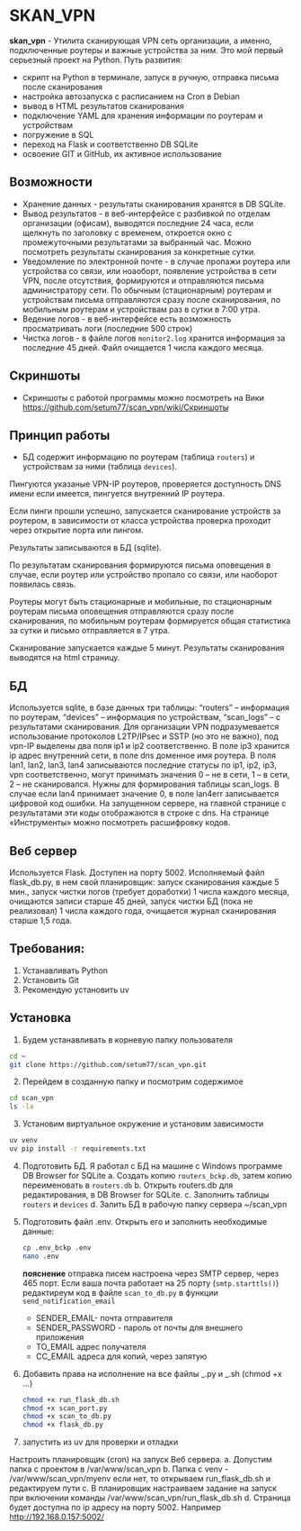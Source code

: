 # SKAN_VPN

**skan_vpn** - Утилита сканирующая VPN сеть организации, а именно, подключенные роутеры и важные устройства за ним. Это мой первый серьезный проект на Python. Путь развития:

- скрипт на Python в терминале, запуск в ручную, отправка письма после сканирования
- настройка автозапуска с расписанием на Cron в Debian
- вывод в HTML результатов сканирования
- подключение YAML для хранения информации по роутерам и устройствам
- погружение в SQL
- переход на Flask и соответственно DB SQLite
- освоение GIT и GitHub, их активное использование

## Возможности

- Хранение данных - результаты сканирования хранятся в DB SQLite.
- Вывод результатов - в веб-интерфейсе с разбивкой по отделам организации (офисам), выводятся последние 24 часа, если щелкнуть по заголовку с временем, откроется окно с промежуточными результатами за выбранный час. Можно посмотреть результаты сканирования за конкретные сутки.
- Уведомление по электронной почте - в случае пропажи роутера или устройства со связи, или ноаоборт, появление устройства в сети VPN, после отсутствия, формируются и отправляются письма администратору сети. По обычным (стационарным) роутерам и устройствам письма отправляются сразу после сканирования, по мобильным роутерам и устройствам раз в сутки в 7:00 утра.
- Ведение логов - в веб-интерфейсе есть возможность просматривать логи (последние 500 строк)
- Чистка логов - в файле логов `monitor2.log` хранится информация за последние 45 дней. Файл очищается 1 числа каждого месяца.

## Скриншоты

- Скриншоты с работой программы можно посмотреть на Вики https://github.com/setum77/scan_vpn/wiki/Скриншоты

## Принцип работы

- БД содержит информацию по роутерам (таблица `routers`) и устройствам за ними (таблица `devices`).

Пингуются указаные VPN-IP роутеров, проверяется доступность DNS имени если имеется, пингуется внутренний IP роутера.

Если пинги прошли успешно, запускается сканирование устройств за роутером, в зависимости от класса устройства проверка проходит через открытие порта или пингом.

Результаты записываются в БД (sqlite).

По результатам сканирования формируются письма оповещения в случае, если роутер или устройство пропало со связи, или наоборот появилась связь.

Роутеры могут быть стационарные и мобильные, по стационарным роутерам письма оповещения отправляются сразу после сканирования, по мобильным роутерам формируется общая статистика за сутки и письмо отправляется в 7 утра.

Сканирование запускается каждые 5 минут. Результаты сканирования выводятся на html страницу.

## БД

Используется sqlite, в базе данных три таблицы: “routers” – информация по роутерам, “devices” – информация по устройствам, “scan_logs” – с результатами сканирования. Для организации VPN подразумевается использование протоколов L2TP/IPsec и SSTP (но это не важно), под vpn-IP выделены два поля ip1 и ip2 соответственно. В поле ip3 хранится ip адрес внутренний сети, в поле dns доменное имя роутера. В поля lan1, lan2, lan3, lan4 записываются последние статусы по ip1, ip2, ip3, vpn соответственно, могут принимать значения 0 – не в сети, 1 – в сети, 2 – не сканировался. Нужны для формирования таблицы scan_logs. В случае если lan4 принимает значение 0, в поле lan4err записывается цифровой код ошибки. На запущенном сервере, на главной странице с результатами эти коды отображаются в строке с dns. На странице «Инструменты» можно посмотреть расшифровку кодов.

## Веб сервер

Используется Flask. Доступен на порту 5002. Исполняемый файл flask_db.py, в нем свой планировщик: запуск сканирования каждые 5 мин., запуск чистки логов (требует доработки) 1 числа каждого месяца, очищаются записи старше 45 дней, запуск чистки БД (пока не реализовал) 1 числа каждого года, очищается журнал сканирования старше 1,5 года.

## Требования:

1. Устанавливать Python
2. Установить Git
3. Рекомендую установить uv

## Установка

1. Будем устанавливать в корневую папку пользователя

```bash
cd ~
git clone https://github.com/setum77/scan_vpn.git
```

2. Перейдем в созданную папку и посмотрим содержимое

```bash
cd scan_vpn
ls -la
```

3. Установим виртуальное окружение и установим зависимости

```bash
uv venv
uv pip install -r requirements.txt
```

4. Подготовить БД. Я работал с БД на машине с Windows программе DB Browser for SQLite
   a. Создать копию `routers_bckp.db`, затем копию переименовать в `routers.db`
   b. Открыть routers.db для редактирования, в DB Browser for SQLite.
   c. Заполнить таблицы `routers` и `devices`
   d. Залить БД в рабочую папку сервера ~/scan_vpn

5. Подготовить файл .env. Открыть его и заполнить необходимые данные:

   ```bash
   cp .env_bckp .env
   nano .env
   ```

   **пояснение**
   отправка писем настроена через SMTP сервер, через 465 порт. Если ваша почта работает на 25 порту (`smtp.starttls()`) редактиреум код в файле `scan_to_db.py` в функции `send_notification_email`

   - SENDER_EMAIL- почта отправителя
   - SENDER_PASSWORD - пароль от почты для внешнего приложения
   - TO_EMAIL адрес получателя
   - CC_EMAIL адреса для копий, через запятую

6. Добавить права на исполнение на все файлы _.py и _.sh (chmod +x ...)

   ```bash
   chmod +x run_flask_db.sh
   chmod +x scan_port.py
   chmod +x scan_to_db.py
   chmod +x flask_db.py
   ```

7. запустить из uv для проверки и отладки

Настроить планировщик (cron) на запуск Веб сервера.
a. Допустим папка с проектом в /var/www/scan_vpn
b. Папка с venv - /var/www/scan_vpn/myenv если нет, то открываем run_flask_db.sh и редактируем пути
c. В планировщик настраиваем задание на запуск при включении команды /var/www/scan_vpn/run_flask_db.sh
d. Страница будет доступна по ip адресу на порту 5002. Например http://192.168.0.157:5002/
